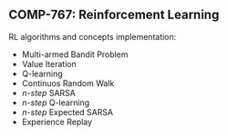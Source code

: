 ## COMP-767: Reinforcement Learning  

RL algorithms and concepts implementation:  
* Multi-armed Bandit Problem  
* Value Iteration  
* Q-learning 
* Continuos Random Walk  
* *n-step* SARSA  
* *n-step* Q-learning  
* *n-step* Expected SARSA  
* Experience Replay
    
    
    
